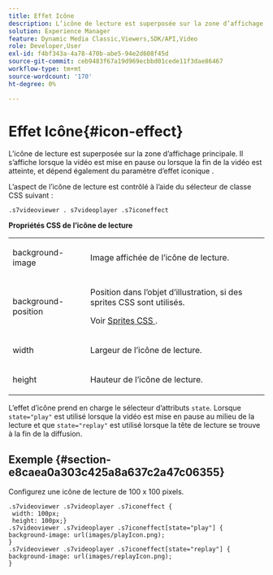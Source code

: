 ```yaml
---
title: Effet Icône
description: L’icône de lecture est superposée sur la zone d’affichage principale. Il s’affiche lorsque la vidéo est mise en pause ou lorsque la fin de la vidéo est atteinte, et dépend également du paramètre d’effet iconique .
solution: Experience Manager
feature: Dynamic Media Classic,Viewers,SDK/API,Video
role: Developer,User
exl-id: f4bf343a-4a78-470b-abe5-94e2d608f45d
source-git-commit: ceb9483f67a19d969ecbbd01cede11f3dae86467
workflow-type: tm+mt
source-wordcount: '170'
ht-degree: 0%

---
```


# Effet Icône{#icon-effect}

L’icône de lecture est superposée sur la zone d’affichage principale. Il s’affiche lorsque la vidéo est mise en pause ou lorsque la fin de la vidéo est atteinte, et dépend également du paramètre d’effet iconique .

<!--<a id="section_061E550C1C1D4DB2BD663A898895B38C"></a>-->

L’aspect de l’icône de lecture est contrôlé à l’aide du sélecteur de classe CSS suivant :

```
.s7videoviewer . s7videoplayer .s7iconeffect
```

**Propriétés CSS de l’icône de lecture**

<table id="table_C48C56E696304C9BAFEE71BA9EA9A174"> 
 <tbody> 
  <tr> 
   <td colname="col1"> <p> <span class="codeph"> background-image </span> </p> </td> 
   <td colname="col2"> <p> Image affichée de l’icône de lecture. </p> </td> 
  </tr> 
  <tr> 
   <td colname="col1"> <p> <span class="codeph"> background-position </span> </p> </td> 
   <td colname="col2"> <p> Position dans l’objet d’illustration, si des sprites CSS sont utilisés. </p> <p>Voir <a href="../../../c-html5-s7-aem-asset-viewers/c-html5-video-reference/c-html5-video-viewer-20-customizingviewer/c-html5-video-viewer-20-customizingviewer.md#section-9b6d8d601cb441d08214dada7bb4eddc" format="dita" scope="local"> Sprites CSS </a>. </p> </td> 
  </tr> 
  <tr> 
   <td colname="col1"> <p> <span class="codeph"> width </span> </p> </td> 
   <td colname="col2"> <p> Largeur de l’icône de lecture. </p> </td> 
  </tr> 
  <tr> 
   <td colname="col1"> <p> <span class="codeph"> height </span> </p> </td> 
   <td colname="col2"> <p>Hauteur de l’icône de lecture. </p> </td> 
  </tr> 
 </tbody> 
</table>

L’effet d’icône prend en charge le sélecteur d’attributs `state`. Lorsque `state="play"` est utilisé lorsque la vidéo est mise en pause au milieu de la lecture et que `state="replay"` est utilisé lorsque la tête de lecture se trouve à la fin de la diffusion.

## Exemple {#section-e8caea0a303c425a8a637c2a47c06355}

Configurez une icône de lecture de 100 x 100 pixels.

```
.s7videoviewer .s7videoplayer .s7iconeffect { 
 width: 100px; 
 height: 100px;} 
.s7videoviewer .s7videoplayer .s7iconeffect[state="play"] { 
background-image: url(images/playIcon.png); 
} 
.s7videoviewer .s7videoplayer .s7iconeffect[state="replay"] { 
background-image: url(images/replayIcon.png); 
}
```
